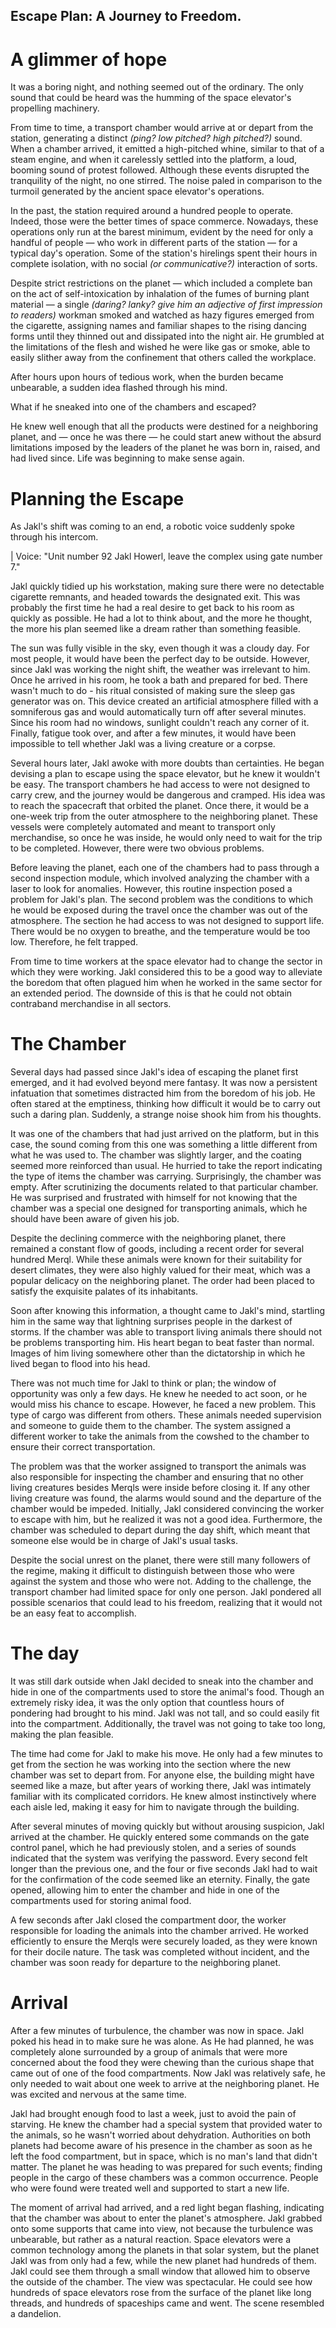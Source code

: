 ## Escape Plan: A Journey to Freedom. 

# A glimmer of hope

It was a boring night, and nothing seemed out of the ordinary. The only sound that could be heard was the humming of the space elevator's propelling machinery. 

From time to time, a transport chamber would arrive at or depart from the station, generating a distinct _(ping? low pitched? high pitched?)_ sound. When a chamber arrived, it emitted a high-pitched whine, similar to that of a steam engine, and when it carelessly settled into the platform, a loud, booming sound of protest followed. Although these events disrupted the tranquility of the night, no one stirred. The noise paled in comparison to the turmoil generated by the ancient space elevator's operations. 

In the past, the station required around a hundred people to operate. Indeed, those were the better times of space commerce. Nowadays, these operations only run at the barest minimum, evident by the need for only a handful of people — who work in different parts of the station — for a typical day's operation. Some of the station's hirelings spent their hours in complete isolation, with no social _(or communicative?)_ interaction of sorts. 

Despite strict restrictions on the planet — which included a complete ban on the act of self-intoxication by inhalation of the fumes of burning plant material — a single _(daring? lanky? give him an adjective of first impression to readers)_ workman smoked and watched as hazy figures emerged from the cigarette, assigning names and familiar shapes to the rising dancing forms until they thinned out and dissipated into the night air. He grumbled at the limitations of the flesh and wished he were like gas or smoke, able to easily slither away from the confinement that others called the workplace.

After hours upon hours of tedious work, when the burden became unbearable, a sudden idea flashed through his mind. 

What if he sneaked into one of the chambers and escaped? 

He knew well enough that all the products were destined for a neighboring planet, and — once he was there — he could start anew without the absurd limitations imposed by the leaders of the planet he was born in, raised, and had lived since. Life was beginning to make sense again.


# Planning the Escape

As Jakl's shift was coming to an end, a robotic voice suddenly spoke through his intercom.

| Voice: "Unit number 92 Jakl Howerl, leave the complex using gate number 7."

Jakl quickly tidied up his workstation, making sure there were no detectable cigarette remnants, and headed towards the designated exit. This was probably the first time he had a real desire to get back to his room as quickly as possible. He had a lot to think about, and the more he thought, the more his plan seemed like a dream rather than something feasible.

The sun was fully visible in the sky, even though it was a cloudy day. For most people, it would have been the perfect day to be outside. However, since Jakl was working the night shift, the weather was irrelevant to him. Once he arrived in his room, he took a bath and prepared for bed. There wasn't much to do - his ritual consisted of making sure the sleep gas generator was on. This device created an artificial atmosphere filled with a somniferous gas and would automatically turn off after several minutes. Since his room had no windows, sunlight couldn't reach any corner of it. Finally, fatigue took over, and after a few minutes, it would have been impossible to tell whether Jakl was a living creature or a corpse.

Several hours later, Jakl awoke with more doubts than certainties. He began devising a plan to escape using the space elevator, but he knew it wouldn't be easy. The transport chambers he had access to were not designed to carry crew, and the journey would be dangerous and cramped. His idea was to reach the spacecraft that orbited the planet. Once there, it would be a one-week trip from the outer atmosphere to the neighboring planet. These vessels were completely automated and meant to transport only merchandise, so once he was inside, he would only need to wait for the trip to be completed. However, there were two obvious problems.

Before leaving the planet, each one of the chambers had to pass through a second inspection module, which involved analyzing the chamber with a laser to look for anomalies. However, this routine inspection posed a problem for Jakl's plan. The second problem was the conditions to which he would be exposed during the travel once the chamber was out of the atmosphere. The section he had access to was not designed to support life. There would be no oxygen to breathe, and the temperature would be too low. Therefore, he felt trapped.

From time to time workers at the space elevator had to change the sector in which they were working. Jakl considered this to be a good way to alleviate the boredom that often plagued him when he worked in the same sector for an extended period. The downside of this is that he could not obtain contraband merchandise in all sectors.

# The Chamber 

Several days had passed since Jakl's idea of escaping the planet first emerged, and it had evolved beyond mere fantasy. It was now a persistent infatuation that sometimes distracted him from the boredom of his job. He often stared at the emptiness, thinking how difficult it would be to carry out such a daring plan. Suddenly, a strange noise shook him from his thoughts.

It was one of the chambers that had just arrived on the platform, but in this case, the sound coming from this one was something a little different from what he was used to. The chamber was slightly larger, and the coating seemed more reinforced than usual. He hurried to take the report indicating the type of items the chamber was carrying. Surprisingly, the chamber was empty. After scrutinizing the documents related to that particular chamber. He was surprised and frustrated with himself for not knowing that the chamber was a special one designed for transporting animals, which he should have been aware of given his job.

Despite the declining commerce with the neighboring planet, there remained a constant flow of goods, including a recent order for several hundred Merql. While these animals were known for their suitability for desert climates, they were also highly valued for their meat, which was a popular delicacy on the neighboring planet. The order had been placed to satisfy the exquisite palates of its inhabitants.

Soon after knowing this information, a thought came to Jakl's mind, startling him in the same way that lightning surprises people in the darkest of storms. If the chamber was able to transport living animals there should not be problems transporting him. His heart began to beat faster than normal. Images of him living somewhere other than the dictatorship in which he lived began to flood into his head.

There was not much time for Jakl to think or plan; the window of opportunity was only a few days. He knew he needed to act soon, or he would miss his chance to escape. However, he faced a new problem. This type of cargo was different from others. These animals needed supervision and someone to guide them to the chamber. The system assigned a different worker to take the animals from the cowshed to the chamber to ensure their correct transportation.

The problem was that the worker assigned to transport the animals was also responsible for inspecting the chamber and ensuring that no other living creatures besides Merqls were inside before closing it. If any other living creature was found, the alarms would sound and the departure of the chamber would be impeded. Initially, Jakl considered convincing the worker to escape with him, but he realized it was not a good idea. Furthermore, the chamber was scheduled to depart during the day shift, which meant that someone else would be in charge of Jakl's usual tasks.

Despite the social unrest on the planet, there were still many followers of the regime, making it difficult to distinguish between those who were against the system and those who were not. Adding to the challenge, the transport chamber had limited space for only one person. Jakl pondered all possible scenarios that could lead to his freedom, realizing that it would not be an easy feat to accomplish.

# The day

It was still dark outside when Jakl decided to sneak into the chamber and hide in one of the compartments used to store the animal's food. Though an extremely risky idea, it was the only option that countless hours of pondering had brought to his mind. Jakl was not tall, and so could easily fit into the compartment. Additionally, the travel was not going to take too long, making the plan feasible.

The time had come for Jakl to make his move. He only had a few minutes to get from the section he was working into the section where the new chamber was set to depart from. For anyone else, the building might have seemed like a maze, but after years of working there, Jakl was intimately familiar with its complicated corridors. He knew almost instinctively where each aisle led, making it easy for him to navigate through the building.

After several minutes of moving quickly but without arousing suspicion, Jakl arrived at the chamber. He quickly entered some commands on the gate control panel, which he had previously stolen, and a series of sounds indicated that the system was verifying the password. Every second felt longer than the previous one, and the four or five seconds Jakl had to wait for the confirmation of the code seemed like an eternity. Finally, the gate opened, allowing him to enter the chamber and hide in one of the compartments used for storing animal food.

A few seconds after Jakl closed the compartment door, the worker responsible for loading the animals into the chamber arrived. He worked efficiently to ensure the Merqls were securely loaded, as they were known for their docile nature. The task was completed without incident, and the chamber was soon ready for departure to the neighboring planet.

# Arrival

After a few minutes of turbulence, the chamber was now in space. Jakl poked his head in to make sure he was alone. As He had planned, he was completely alone surrounded by a group of animals that were more concerned about the food they were chewing than the curious shape that came out of one of the food compartments. Now Jakl was relatively safe, he only needed to wait about one week to arrive at the neighboring planet. He was excited and nervous at the same time.

Jakl had brought enough food to last a week, just to avoid the pain of starving. He knew the chamber had a special system that provided water to the animals, so he wasn't worried about dehydration. Authorities on both planets had become aware of his presence in the chamber as soon as he left the food compartment, but in space, which is no man's land that didn't matter. The planet he was heading to was prepared for such events; finding people in the cargo of these chambers was a common occurrence. People who were found were treated well and supported to start a new life.

The moment of arrival had arrived, and a red light began flashing, indicating that the chamber was about to enter the planet's atmosphere. Jakl grabbed onto some supports that came into view, not because the turbulence was unbearable, but rather as a natural reaction. Space elevators were a common technology among the planets in that solar system, but the planet Jakl was from only had a few, while the new planet had hundreds of them. Jakl could see them through a small window that allowed him to observe the outside of the chamber. The view was spectacular. He could see how hundreds of space elevators rose from the surface of the planet like long threads, and hundreds of spaceships came and went. The scene resembled a dandelion.
